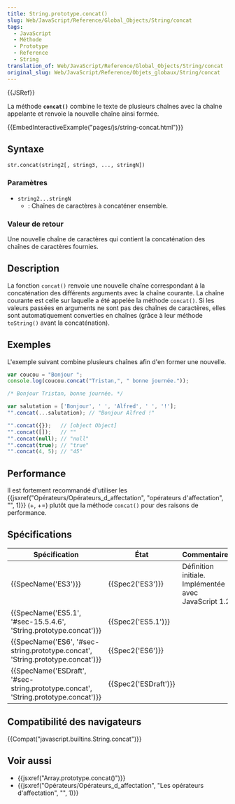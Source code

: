 ```yaml
---
title: String.prototype.concat()
slug: Web/JavaScript/Reference/Global_Objects/String/concat
tags:
  - JavaScript
  - Méthode
  - Prototype
  - Reference
  - String
translation_of: Web/JavaScript/Reference/Global_Objects/String/concat
original_slug: Web/JavaScript/Reference/Objets_globaux/String/concat
---
```

{{JSRef}}

La méthode **`concat()`** combine le texte de plusieurs chaînes avec la chaîne appelante et renvoie la nouvelle chaîne ainsi formée.

{{EmbedInteractiveExample("pages/js/string-concat.html")}}

## Syntaxe

    str.concat(string2[, string3, ..., stringN])

### Paramètres

- `string2...stringN`
  - : Chaînes de caractères à concaténer ensemble.

### Valeur de retour

Une nouvelle chaîne de caractères qui contient la concaténation des chaînes de caractères fournies.

## Description

La fonction `concat()` renvoie une nouvelle chaîne correspondant à la concaténation des différents arguments avec la chaîne courante. La chaîne courante est celle sur laquelle a été appelée la méthode `concat()`. Si les valeurs passées en arguments ne sont pas des chaînes de caractères, elles sont automatiquement converties en chaînes (grâce à leur méthode `toString()` avant la concaténation).

## Exemples

L'exemple suivant combine plusieurs chaînes afin d'en former une nouvelle.

```js
var coucou = "Bonjour ";
console.log(coucou.concat("Tristan,", " bonne journée."));

/* Bonjour Tristan, bonne journée. */

var salutation = ['Bonjour', ' ', 'Alfred', ' ', '!'];
"".concat(...salutation); // "Bonjour Alfred !"

"".concat({});   // [object Object]
"".concat([]);   // ""
"".concat(null); // "null"
"".concat(true); // "true"
"".concat(4, 5); // "45"
```

## Performance

Il est fortement recommandé d'utiliser les {{jsxref("Opérateurs/Opérateurs_d_affectation", "opérateurs d'affectation", "", 1)}} (+, +=) plutôt que la méthode `concat()` pour des raisons de performance.

## Spécifications

| Spécification                                                                                                | État                         | Commentaires                                          |
| ------------------------------------------------------------------------------------------------------------ | ---------------------------- | ----------------------------------------------------- |
| {{SpecName('ES3')}}                                                                                     | {{Spec2('ES3')}}         | Définition initiale. Implémentée avec JavaScript 1.2. |
| {{SpecName('ES5.1', '#sec-15.5.4.6', 'String.prototype.concat')}}                     | {{Spec2('ES5.1')}}     |                                                       |
| {{SpecName('ES6', '#sec-string.prototype.concat', 'String.prototype.concat')}}     | {{Spec2('ES6')}}         |                                                       |
| {{SpecName('ESDraft', '#sec-string.prototype.concat', 'String.prototype.concat')}} | {{Spec2('ESDraft')}} |                                                       |

## Compatibilité des navigateurs

{{Compat("javascript.builtins.String.concat")}}

## Voir aussi

- {{jsxref("Array.prototype.concat()")}}
- {{jsxref("Opérateurs/Opérateurs_d_affectation", "Les opérateurs d'affectation", "", 1)}}
